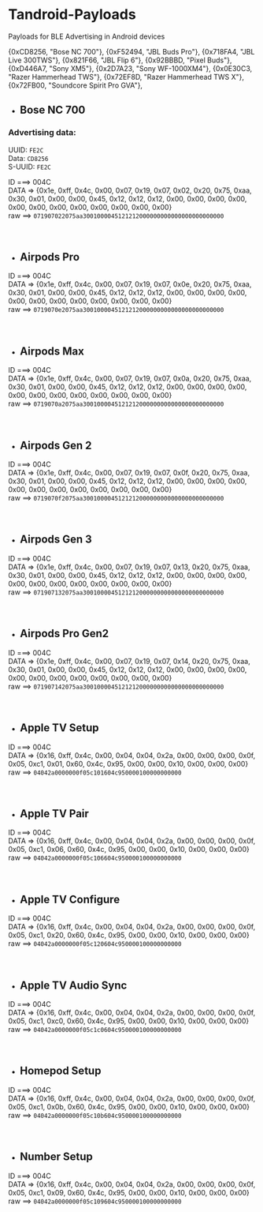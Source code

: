 # Tandroid-Payloads
Payloads for BLE Advertising in Android devices




{0xCD8256, "Bose NC 700"},
{0xF52494, "JBL Buds Pro"},
{0x718FA4, "JBL Live 300TWS"},
{0x821F66, "JBL Flip 6"},
{0x92BBBD, "Pixel Buds"},
{0xD446A7, "Sony XM5"},
{0x2D7A23, "Sony WF-1000XM4"},
{0x0E30C3, "Razer Hammerhead TWS"},
{0x72EF8D, "Razer Hammerhead TWS X"},
{0x72FB00, "Soundcore Spirit Pro GVA"},


- ## Bose NC 700<br>
### Advertising data:<br>
UUID: ```FE2C```<br>
Data: ```CD8256```<br>
S-UUID: ```FE2C```<br>

ID ===> 004C<br>
DATA => {0x1e, 0xff, 0x4c, 0x00, 0x07, 0x19, 0x07, 0x02, 0x20, 0x75, 0xaa, 0x30, 0x01, 0x00, 0x00, 0x45, 0x12, 0x12, 0x12, 0x00, 0x00, 0x00, 0x00, 0x00, 0x00, 0x00, 0x00, 0x00, 0x00, 0x00, 0x00}<br>
raw ==> ```071907022075aa3001000045121212000000000000000000000000```<br><br><br>

- ## Airpods Pro<br>
ID ===> 004C<br>
DATA => {0x1e, 0xff, 0x4c, 0x00, 0x07, 0x19, 0x07, 0x0e, 0x20, 0x75, 0xaa, 0x30, 0x01, 0x00, 0x00, 0x45, 0x12, 0x12, 0x12, 0x00, 0x00, 0x00, 0x00, 0x00, 0x00, 0x00, 0x00, 0x00, 0x00, 0x00, 0x00}<br>
raw ==> ```0719070e2075aa3001000045121212000000000000000000000000```<br><br><br>

- ## Airpods Max<br>
ID ===> 004C<br>
DATA => {0x1e, 0xff, 0x4c, 0x00, 0x07, 0x19, 0x07, 0x0a, 0x20, 0x75, 0xaa, 0x30, 0x01, 0x00, 0x00, 0x45, 0x12, 0x12, 0x12, 0x00, 0x00, 0x00, 0x00, 0x00, 0x00, 0x00, 0x00, 0x00, 0x00, 0x00, 0x00}<br>
raw ==> ```0719070a2075aa3001000045121212000000000000000000000000```<br><br><br>

- ## Airpods Gen 2<br>
ID ===> 004C<br>
DATA => {0x1e, 0xff, 0x4c, 0x00, 0x07, 0x19, 0x07, 0x0f, 0x20, 0x75, 0xaa, 0x30, 0x01, 0x00, 0x00, 0x45, 0x12, 0x12, 0x12, 0x00, 0x00, 0x00, 0x00, 0x00, 0x00, 0x00, 0x00, 0x00, 0x00, 0x00, 0x00}<br>
raw ==> ```0719070f2075aa3001000045121212000000000000000000000000```<br><br><br>

- ## Airpods Gen 3<br>
ID ===> 004C<br>
DATA => {0x1e, 0xff, 0x4c, 0x00, 0x07, 0x19, 0x07, 0x13, 0x20, 0x75, 0xaa, 0x30, 0x01, 0x00, 0x00, 0x45, 0x12, 0x12, 0x12, 0x00, 0x00, 0x00, 0x00, 0x00, 0x00, 0x00, 0x00, 0x00, 0x00, 0x00, 0x00}<br>
raw ==> ```071907132075aa3001000045121212000000000000000000000000```<br><br><br>

- ## Airpods Pro Gen2<br>
ID ===> 004C<br>
DATA => {0x1e, 0xff, 0x4c, 0x00, 0x07, 0x19, 0x07, 0x14, 0x20, 0x75, 0xaa, 0x30, 0x01, 0x00, 0x00, 0x45, 0x12, 0x12, 0x12, 0x00, 0x00, 0x00, 0x00, 0x00, 0x00, 0x00, 0x00, 0x00, 0x00, 0x00, 0x00}<br>
raw ==> ```071907142075aa3001000045121212000000000000000000000000```<br><br><br>

- ## Apple TV Setup<br>
ID ===> 004C<br>
DATA => {0x16, 0xff, 0x4c, 0x00, 0x04, 0x04, 0x2a, 0x00, 0x00, 0x00, 0x0f, 0x05, 0xc1, 0x01, 0x60, 0x4c, 0x95, 0x00, 0x00, 0x10, 0x00, 0x00, 0x00}<br>
raw ==> ```04042a0000000f05c101604c950000100000000000```<br><br><br>

- ## Apple TV Pair<br>
ID ===> 004C<br>
DATA => {0x16, 0xff, 0x4c, 0x00, 0x04, 0x04, 0x2a, 0x00, 0x00, 0x00, 0x0f, 0x05, 0xc1, 0x06, 0x60, 0x4c, 0x95, 0x00, 0x00, 0x10, 0x00, 0x00, 0x00}<br>
raw ==> ```04042a0000000f05c106604c950000100000000000```<br><br><br>

- ## Apple TV Configure<br>
ID ===> 004C<br>
DATA => {0x16, 0xff, 0x4c, 0x00, 0x04, 0x04, 0x2a, 0x00, 0x00, 0x00, 0x0f, 0x05, 0xc1, 0x20, 0x60, 0x4c, 0x95, 0x00, 0x00, 0x10, 0x00, 0x00, 0x00}<br>
raw ==> ```04042a0000000f05c120604c950000100000000000```<br><br><br>

- ## Apple TV Audio Sync<br>
ID ===> 004C<br>
DATA => {0x16, 0xff, 0x4c, 0x00, 0x04, 0x04, 0x2a, 0x00, 0x00, 0x00, 0x0f, 0x05, 0xc1, 0xc0, 0x60, 0x4c, 0x95, 0x00, 0x00, 0x10, 0x00, 0x00, 0x00}<br>
raw ==> ```04042a0000000f05c1c0604c950000100000000000```<br><br><br>

- ## Homepod Setup<br>
ID ===> 004C<br>
DATA => {0x16, 0xff, 0x4c, 0x00, 0x04, 0x04, 0x2a, 0x00, 0x00, 0x00, 0x0f, 0x05, 0xc1, 0x0b, 0x60, 0x4c, 0x95, 0x00, 0x00, 0x10, 0x00, 0x00, 0x00}<br>
raw ==> ```04042a0000000f05c10b604c950000100000000000```<br><br><br>

- ## Number Setup<br>
ID ===> 004C<br>
DATA => {0x16, 0xff, 0x4c, 0x00, 0x04, 0x04, 0x2a, 0x00, 0x00, 0x00, 0x0f, 0x05, 0xc1, 0x09, 0x60, 0x4c, 0x95, 0x00, 0x00, 0x10, 0x00, 0x00, 0x00}<br>
raw ==> ```04042a0000000f05c109604c950000100000000000```<br><br><br>
